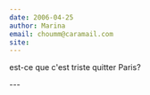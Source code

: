 ```yaml
---
date: 2006-04-25
author: Marina
email: choumm@caramail.com
site: 
---
```


<p>est-ce que c'est triste quitter Paris?</p>
---